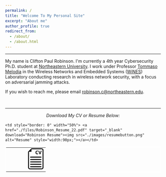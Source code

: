 ```yaml
---
permalink: /
title: "Welcome To My Personal Site"
excerpt: "About me"
author_profile: true
redirect_from: 
  - /about/
  - /about.html
---
```

<hr>

My name is Clifton Paul Robinson. I'm currently a 4th year Cybersecurity Ph.D. student at <a href="https://www.northeastern.edu/" target="_blank">Northeastern University</a>. I work under Professor <a href="https://ece.northeastern.edu/wineslab/tmelodia.php" target="_blank">Tommaso Melodia</a> in the Wireless Networks and Embedded Systems (<a href="https://ece.northeastern.edu/wineslab/index.php" target="_blank">WiNES</a>) Laboratory conducting research in wireless network security, with a focus on adversarial jamming attacks.


If you wish to reach me, please email <a href="mailto:robinson.c@northeastern.edu" target="_blank">robinson.c@northeastern.edu</a>.


<br>
<hr>


<p align="center"><i>Download My CV or Resume Below:</i></p>

<table class="center" cellspacing="0" cellpadding="0" BORDERCOLOR="WHITE">
  <tr>
    <td align='right' style="border: 0" width="50%"> <a href="./files/CV22.pdf" target="_blank" download="Robinson CV"><img src="./images/cvbutton.png" alt="CV" style="width:50px;"><br></a></td>

    <td style="border: 0" width="50%"> <a href="./files/Robinson_Resume_22.pdf" target="_blank" download="Robinson Resume"><img src="./images/resumebutton.png" alt="Resume" style="width:90px;"></a></td>
   </tr>
</table>
